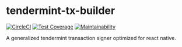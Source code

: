 # tendermint-tx-builder
[![CircleCI](https://circleci.com/gh/circleci/circleci-docs.svg?style=svg)](https://circleci.com/gh/shapeshift/tendermint-tx-builder)
[![Test Coverage](https://api.codeclimate.com/v1/badges/e866ca20e934d79d678f/test_coverage)](https://codeclimate.com/github/shapeshift/tendermint-tx-builder/test_coverage)
[![Maintainability](https://api.codeclimate.com/v1/badges/e866ca20e934d79d678f/maintainability)](https://codeclimate.com/github/shapeshift/tendermint-tx-builder/maintainability)

A generalized tendermint transaction signer optimized for react native.


